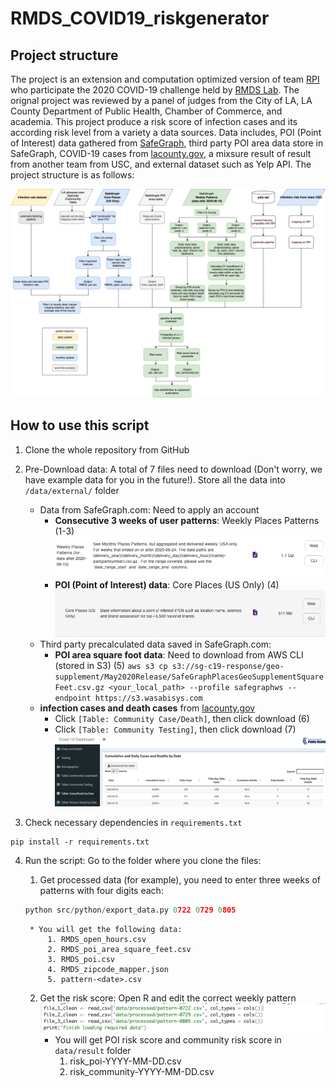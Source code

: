# RMDS_COVID19_riskgenerator
## Project structure
The project is an extension and computation optimized version of team [RPI](https://github.com/Yueyang-Li-Elfa/Risk-Score-RPI-Solver) who participate the 2020 COVID-19 challenge held by [RMDS Lab](https://grmds.org/2020challenge). The orignal project was reviewed by a panel of judges from the City of LA, LA County Department of Public Health, Chamber of Commerce, and academia. This project produce a risk score of infection cases and its according risk level from a variety a data sources. Data includes, POI (Point of Interest) data gathered from [SafeGraph](https://www.safegraph.com/), third party POI area data store in SafeGraph, COVID-19 cases from [lacounty.gov](http://dashboard.publichealth.lacounty.gov/covid19_surveillance_dashboard), a mixsure result of result from another team from USC, and external dataset such as Yelp API. The project structure is as follows:

![RPI_RiskScore_FlowChart](data/internal/image/RPI_RiskScore_FlowChart.png)

## How to use this script

 1. Clone the whole repository from GitHub

 2. Pre-Download data:
 A total of 7 files need to download (Don't worry, we have example data for you in the future!). Store all the data into `/data/external/` folder
    * Data from SafeGraph.com: Need to apply an account
        * **Consecutive 3 weeks of user patterns**: Weekly Places Patterns (1-3)
        ![Weekly Places Patterns](data/internal/image/weekly.png)
        * **POI (Point of Interest) data**: Core Places (US Only) (4)
        ![poi](data/internal/image/poi.png) 
    * Third party precalculated data saved in SafeGraph.com:
        * **POI area square foot data**: Need to download from AWS CLI (stored in S3) (5)
        ```aws s3 cp s3://sg-c19-response/geo-supplement/May2020Release/SafeGraphPlacesGeoSupplementSquareFeet.csv.gz <your_local_path> --profile safegraphws --endpoint https://s3.wasabisys.com```
    * **infection cases and death cases** from [lacounty.gov](http://dashboard.publichealth.lacounty.gov/covid19_surveillance_dashboard/)
        * Click `[Table: Community Case/Death]`, then click download (6)
        * Click `[Table: Community Testing]`, then click download (7)
        ![test_death](data/internal/image/test_death.png)

3. Check necessary dependencies in `requirements.txt` 
```
pip install -r requirements.txt
```
4. Run the script:
Go to the folder where you clone the files:
    1. Get processed data (for example), you need to enter three weeks of patterns with four digits each:

    ```Python
    python src/python/export_data.py 0722 0729 0805
    ```

        * You will get the following data:
            1. RMDS_open_hours.csv 
            2. RMDS_poi_area_square_feet.csv
            3. RMDS_poi.csv
            4. RMDS_zipcode_mapper.json
            5. pattern-<date>.csv
            
    2. Get the risk score: Open R and edit the correct weekly pattern
        ![R_script](data/internal/image/R_script_shot.png)
        * You will get POI risk score and community risk score in `data/result` folder
            1. risk_poi-YYYY-MM-DD.csv
            2. risk_community-YYYY-MM-DD.csv

